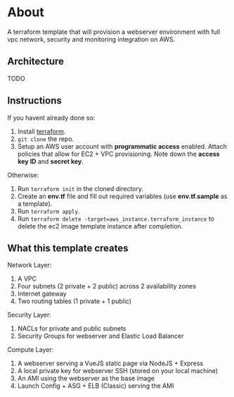 # About
A terraform template that will provision a webserver environment with full vpc network, security and monitoring integration on AWS. 

## Architecture
TODO

## Instructions
If you havent already done so:
1. Install [terraform](https://www.terraform.io/downloads.html).
2. `git clone` the repo.
3. Setup an AWS user account with **programmatic access** enabled. Attach policies that allow for EC2 +  VPC provisioning. Note down the **access key ID** and **secret key**. 

Otherwise:
1. Run `terraform init` in the cloned directory. 
2. Create an **env.tf** file and fill out required variables (use **env.tf.sample** as a template).
3. Run `terraform apply`. 
4. Run `terraform delete -target=aws_instance.terraform_instance` to delete the ec2 image template instance after completion.

## What this template creates
Network Layer:
1. A VPC
2. Four subnets (2 private + 2 public) across 2 availability zones
3. Internet gateway
4. Two routing tables (1 private + 1 public)

Security Layer:
1. NACLs for private and public subnets
2. Security Groups for webserver and Elastic Load Balancer

Compute Layer:
1. A webserver serving a VueJS static page via NodeJS + Express
2. A local private key for webserver SSH (stored on your local machine)
2. An AMI using the webserver as the base image
3. Launch Config + ASG + ELB (Classic) serving the AMI

